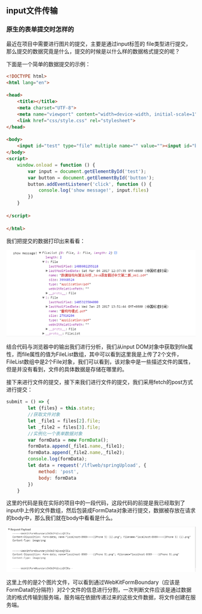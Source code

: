 ## input文件传输

### 原生的表单提交时怎样的

最近在项目中需要进行图片的提交，主要是通过input标签的 file类型进行提交，那么提交的数据究竟是什么，提交的时候是以什么样的数据格式提交的呢？

下面是一个简单的数据提交的示例：

```html
<!DOCTYPE html>
<html lang="en">

<head>
    <title></title>
    <meta charset="UTF-8">
    <meta name="viewport" content="width=device-width, initial-scale=1">
    <link href="css/style.css" rel="stylesheet">
</head>

<body>
    <input id="test" type="file" multiple name="" value=""><input id="button" type="button" value="提交">
</body>
<script>
    window.onload = function () {
        var input = document.getElementById('test');
        var button = document.getElementById('button');
        button.addEventListener('click', function () {
            console.log('show message!', input.files)
        })
    }

</script>

</html>
```

我们把提交的数据打印出来看看：

![](img/input/QQ截图20170324142951.png)

结合代码与浏览器中的输出我们进行分析，我们从input DOM对象中获取到file属性，而file属性的值为FileList数组，其中可以看到这里我是上传了2个文件，FileList数组中是2个File对象，我们可以看到，该对象中是一些描述文件的属性，但是并没有看到，文件的具体数据是存储在哪里的。

接下来进行文件的提交，接下来我们进行文件的提交，我们采用fetch的post方式进行提交：

```javascript
submit = () => {
        let {files} = this.state;
        //获取文件对象
        let _file1 = files[2].file;
        let _file2 = files[3].file;
        //实例化一个表单数据对象
        var formData = new FormData();
        formData.append(_file1.name,_file1);
        formData.append(_file2.name,_file2);
        console.log(formData);
        let data = request('/lflweb/springUpload', {
            method: 'post',
            body: formData
        })
    }
```

这里的代码是我在实际的项目中的一段代码，这段代码的前提是我已经取到了input中上传的文件数组，然后包装成FormData对象进行提交，数据被存放在请求的body中，那么我们就在body中看看是什么。

![](img/input/QQ截图20170324144200.png)

这里上传的是2个图片文件，可以看到通过WebKitFormBoundary（应该是FormData的分隔符）对2个文件的信息进行分割，一次判断文件应该是通过数据流的格式传输到服务端，服务端在依据传递过来的这些文件数据，将文件创建在服务端。

